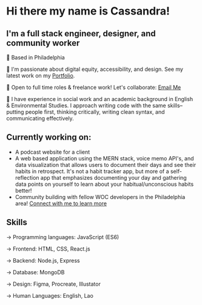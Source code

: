 # Hi there my name is Cassandra!

## I'm a full stack engineer, designer, and community worker

📍 Based in Philadelphia

🌟 I'm passionate about digital equity, accessibility, and design. See my latest work on my [Portfolio](https://codedbycass.netlify.app/).

📧 Open to full time roles & freelance work! Let's collaborate: [Email Me](cassandramanotham@gmail.com) 

💭 I have experience in social work and an academic background in English & Environmental Studies. I approach writing code with the same skills– putting people first, thinking critically, writing clean syntax, and communicating effectively.


## Currently working on:
- A podcast website for a client
- A web based application using the MERN stack, voice memo API's, and data visualization that allows users to document their days and see their habits in retrospect. It's not a habit tracker app, but more of a self-reflection app that emphasizes documenting your day and gathering data points on yourself to learn about your habitual/unconscious habits better!
- Community building with fellow WOC developers in the Philadelphia area! [Connect with me to learn more](cassandramanotham@gmail.com)

## Skills
→ Programming languages: JavaScript (ES6)

→ Frontend: HTML, CSS, React.js

→ Backend: Node.js, Express

→ Database: MongoDB

→ Design: Figma, Procreate, Illustator

→ Human Languages: English, Lao



